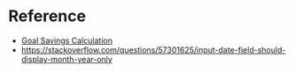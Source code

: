 # Reference
- [Goal Savings Calculation](https://www.wealthmeta.com/calculator/savings-goal-calculator)
- https://stackoverflow.com/questions/57301625/input-date-field-should-display-month-year-only